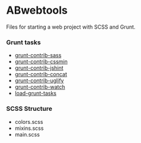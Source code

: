 ABwebtools
==========

Files for starting a web project with SCSS and Grunt.

### Grunt tasks

- [grunt-contrib-sass](https://github.com/gruntjs/grunt-contrib-sass)
- [grunt-contrib-cssmin](https://github.com/gruntjs/grunt-contrib-cssmin)
- [grunt-contrib-jshint](https://github.com/gruntjs/grunt-contrib-jshint)
- [grunt-contrib-concat](https://github.com/gruntjs/grunt-contrib-concat)
- [grunt-contrib-uglify](https://github.com/gruntjs/grunt-contrib-uglify)
- [grunt-contrib-watch](https://github.com/gruntjs/grunt-contrib-watch)
- [load-grunt-tasks](https://npmjs.org/package/require-grunt-configs)

### SCSS Structure

- colors.scss
- mixins.scss
- main.scss

